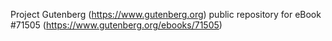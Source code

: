 Project Gutenberg (https://www.gutenberg.org) public repository
for eBook #71505 (https://www.gutenberg.org/ebooks/71505)
